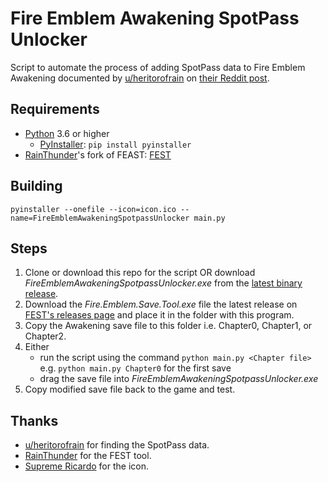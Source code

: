 # Fire Emblem Awakening SpotPass Unlocker

Script to automate the process of adding SpotPass data to Fire Emblem Awakening documented by [u/heritorofrain](https://www.reddit.com/user/heritorofrain/) on [their Reddit post](https://www.reddit.com/r/fireemblem/comments/u8eyah/spotpass_access_for_awakening_on_citra/).

## Requirements
- [Python](https://www.python.org/) 3.6 or higher
  - [PyInstaller](https://pyinstaller.org/en/stable/): `pip install pyinstaller`
- [RainThunder](https://github.com/RainThunder)'s fork of FEAST: [FEST](https://github.com/RainThunder/FEST)

## Building
```
pyinstaller --onefile --icon=icon.ico --name=FireEmblemAwakeningSpotpassUnlocker main.py
```

## Steps
1. Clone or download this repo for the script OR download *FireEmblemAwakeningSpotpassUnlocker.exe* from the [latest binary release](https://github.com/foohyfooh/FireEmblemAwakeningSpotPassUnlocker/releases/latest).
2. Download the *Fire.Emblem.Save.Tool.exe* file the latest release on [FEST's releases page](https://github.com/RainThunder/FEST/releases) and place it in the folder with this program.
3. Copy the Awakening save file to this folder i.e. Chapter0, Chapter1, or Chapter2.
4. Either
    - run the script using the command `python main.py <Chapter file>` e.g. `python main.py Chapter0` for the first save
    - drag the save file into *FireEmblemAwakeningSpotpassUnlocker.exe*
5. Copy modified save file back to the game and test.


## Thanks
- [u/heritorofrain](https://www.reddit.com/user/heritorofrain/) for finding the SpotPass data.
- [RainThunder](https://github.com/RainThunder) for the FEST tool.
- [Supreme Ricardo](https://www.steamgriddb.com/profile/76561198428145598) for the icon.
